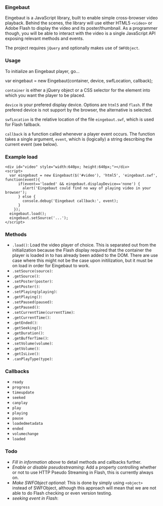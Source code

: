 ### Eingebaut

Eingebaut is a JavaScript library, built to enable simple cross-browser video playback. Behind the scenes, the library will use either HTML5 `<video>` or Adobe Flash to display the video and its poster/thumbnail. As a programmer though, you will be able to interact with the video is a single JavaScript API exposing relevant methods and events.

The project requires `jQuery` and optionally makes use of `SWFObject`.

### Usage

To initialize an Eingebaut player, go...

   var eingebaut = new Eingebaut(container, device, swfLocation, callback);

`container` is either a jQuery object or a CSS selector for the element into which you want the player to be placed. 

`device` is your prefered display device. Options are `html5` and `flash`. If the prefered device is not support by the browser, the alternative is selected.

`swfLocation` is the relative location of the file `eingebaut.swf`, which is used for Flash fallback.

`callback` is a function called whenever a player event occurs. The function takes a single argument, `event`, which is (logically) a string describing the current event (see below).

### Example load


    <div id="video" style="width:640px; height:640px;"></div>
    <script>
      var eingebaut = new Eingebaut($('#video'), 'html5', 'eingebaut.swf', function(event){
          if(event=='loaded' && eingebaut.displayDevice=='none') {
            alert('Eingebaut could find no way of playing video in your browser');
          } else {
            console.debug('Eingebaut callback:', event);
          }
        });
      eingebaut.load();
      eingebaut.setSource('...');
    </script>
    

### Methods

* `.load()`: Load the video player of choice. This is separated out from the initialization because the Flash display required that the container the player is loaded in to has already been added to the DOM. There are use case where this might not be the case upon initilization, but it must be on load in order for Eingebaut to work.
* `.setSource(source)`: 
* `.getSource()`: 
* `.setPoster(poster)`: 
* `.getPoster()`: 
* `.setPlaying(playing)`: 
* `.getPlaying()`: 
* `.setPaused(paused)`: 
* `.getPaused()`: 
* `.setCurrentTime(currentTime)`: 
* `.getCurrentTime()`: 
* `.getEnded()`: 
* `.getSeeking()`: 
* `.getDuration()`: 
* `.getBufferTime()`: 
* `.setVolume(volume)`: 
* `.getVolume()`: 
* `.getIsLive()`: 
* `.canPlayType(type)`: 

### Callbacks

* `ready`
* `progress`
* `timeupdate`
* `seeked`
* `canplay`
* `play`
* `playing`
* `pause`
* `loadedmetadata`
* `ended`
* `volumechange` 
* `loaded`

### Todo

* *Fill in information above* to detail methods and callbacks further.
* *Enable or disable pseudostreaming*: Add a property controlling whether or not to use HTTP Pseudo Streaming in Flash, this is currently always on.
* *Make SWFObject optional*: This is done by simply using `<object>` instead of SWFObject, although this approach will mean that we are not able to do Flash checking or even version testing.
* *seeking event in Flash*: 
